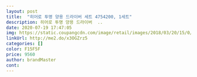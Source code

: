 ```yaml
---
layout: post 
title:  "히어로 투명 양용 드라이버 세트 4754200, 1세트" 
description: 히어로 투명 양용 드라이버  ..
date: 2020-07-19 17:47:05 
img: https://static.coupangcdn.com/image/retail/images/2018/03/20/15/0/2b3092bc-714d-44c1-8e6d-3ba0b195fa86.jpg 
linkUrl: http://me2.do/x3OGZrz5 
categories: [] 
color: F15F5F 
price: 9560 
author: brandMaster 
cont:  
---
```

 